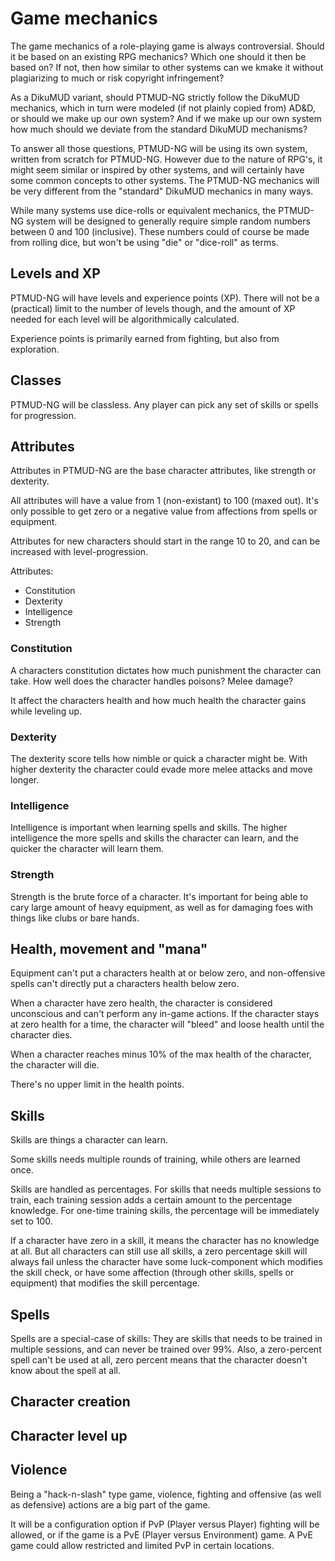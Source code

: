 # Game mechanics

The game mechanics of a role-playing game is always controversial. Should
it be based on an existing RPG mechanics? Which one should it then be based
on? If not, then how similar to other systems can we kmake it without
plagiarizing to much or risk copyright infringement?

As a DikuMUD variant, should PTMUD-NG strictly follow the DikuMUD mechanics,
which in turn were modeled (if not plainly copied from) AD&D, or should we
make up our own system? And if we make up our own system how much should we
deviate from the standard DikuMUD mechanisms?

To answer all those questions, PTMUD-NG will be using its own system, written
from scratch for PTMUD-NG. However due to the nature of RPG's, it might seem
similar or inspired by other systems, and will certainly have some common
concepts to other systems. The PTMUD-NG mechanics will be very different from
the "standard" DikuMUD mechanics in many ways.

While many systems use dice-rolls or equivalent mechanics, the PTMUD-NG system
will be designed to generally require simple random numbers between 0 and 100
(inclusive). These numbers could of course be made from rolling dice, but
won't be using "die" or "dice-roll" as terms.

## Levels and XP

PTMUD-NG will have levels and experience points (XP). There will not be a
(practical) limit to the number of levels though, and the amount of XP needed
for each level will be algorithmically calculated.

Experience points is primarily earned from fighting, but also from exploration.

## Classes

PTMUD-NG will be classless. Any player can pick any set of skills or spells for
progression.

## Attributes

Attributes in PTMUD-NG are the base character attributes, like strength or
dexterity.

All attributes will have a value from 1 (non-existant) to 100 (maxed out). It's
only possible to get zero or a negative value from affections from spells or
equipment.

Attributes for new characters should start in the range 10 to 20, and can be
increased with level-progression.

Attributes:
* Constitution
* Dexterity
* Intelligence
* Strength

### Constitution

A characters constitution dictates how much punishment the character can take.
How well does the character handles poisons? Melee damage?

It affect the characters health and how much health the character gains while
leveling up.

### Dexterity

The dexterity score tells how nimble or quick a character might be. With higher
dexterity the character could evade more melee attacks and move longer.
 
### Intelligence

Intelligence is important when learning spells and skills. The higher
intelligence the more spells and skills the character can learn, and the
quicker the character will learn them.

### Strength

Strength is the brute force of a character. It's important for being able to
cary large amount of heavy equipment, as well as for damaging foes with things
like clubs or bare hands.

## Health, movement and "mana"

Equipment can't put a characters health at or below zero, and non-offensive
spells can't directly put a characters health below zero.

When a character have zero health, the character is considered unconscious and
can't perform any in-game actions. If the character stays at zero health for
a time, the character will "bleed" and loose health until the character dies.

When a character reaches minus 10% of the max health of the character, the
character will die.

There's no upper limit in the health points.

## Skills

Skills are things a character can learn.

Some skills needs multiple rounds of training, while others are learned once.

Skills are handled as percentages. For skills that needs multiple sessions to
train, each training session adds a certain amount to the percentage knowledge.
For one-time training skills, the percentage will be immediately set to 100.

If a character have zero in a skill, it means the character has no knowledge
at all. But all characters can still use all skills, a zero percentage skill
will always fail unless the character have some luck-component which modifies
the skill check, or have some affection (through other skills, spells or
equipment) that modifies the skill percentage.

## Spells

Spells are a special-case of skills: They are skills that needs to be trained
in multiple sessions, and can never be trained over 99%. Also, a zero-percent
spell can't be used at all, zero percent means that the character doesn't know
about the spell at all.

## Character creation

## Character level up

## Violence

Being a "hack-n-slash" type game, violence, fighting and offensive (as well as
defensive) actions are a big part of the game.

It will be a configuration option if PvP (Player versus Player) fighting will
be allowed, or if the game is a PvE (Player versus Environment) game.
A PvE game could allow restricted and limited PvP in certain locations.
